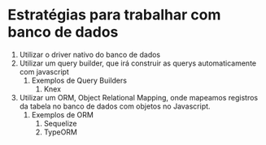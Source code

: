 # Estratégias para trabalhar com banco de dados

1. Utilizar o driver nativo do banco de dados
2. Utilizar um query builder, que irá construir as querys automaticamente com javascript
   1. Exemplos de Query Builders
      1. Knex
3. Utilizar um ORM, Object Relational Mapping, onde mapeamos registros da tabela no banco de dados com objetos no Javascript.
   1. Exemplos de ORM
      1. Sequelize
      2. TypeORM
